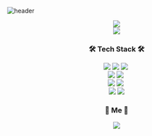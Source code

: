 ![header](https://capsule-render.vercel.app/api?type=soft&color=auto&height=150&section=header&text=DongjoonShon&fontSize=70&animation=twinkling)

<div align="center">
  <img src='https://github-readme-stats.vercel.app/api/top-langs/?username=ehdwns1516&layout=compact&theme=material-palenight'>
</div>

<div align="center">
  <img src='https://github-readme-stats-sand-six-91.vercel.app/api?username=ehdwns1516&show_icons=true&count_private=true&line_height=24&theme=material-palenight&hide=stars'>
</div>

<h3 align="center">🛠️ Tech Stack 🛠️</h3>
<div align="center">
<img src="https://img.shields.io/badge/HTML5-ff7c00?style=flat-square&logo=html5&logoColor=white"/>&nbsp;<img src="https://img.shields.io/badge/css-1572B6?style=flat-square&logo=css3&logoColor=white"/>&nbsp;<img src="https://img.shields.io/badge/JavaScript-fad500?style=flat-square&logo=Javascript&logoColor=white"/>&nbsp;
<br />
<img src="https://img.shields.io/badge/webpack-26373f?logo=webpack"/>&nbsp;<img src="https://img.shields.io/badge/babel-333664?logo=babel"/>&nbsp;
<br />
<img src="https://img.shields.io/badge/React-123456?logo=react"/>&nbsp;<img src="https://img.shields.io/badge/StyledComponents-345234?logo=styled-components"/>&nbsp;
<br />
<img src="https://img.shields.io/badge/Git-purple?logo=Git"/>&nbsp;<img src="https://img.shields.io/badge/GitHub-purple?logo=Github"/>
</div>

<h3 align="center"> 🐲 Me 🐲 </h3>
<p align="center">
  <a href="mailto:ehdwns1516@ajou.ac.kr"><img src="https://img.shields.io/badge/Gmail-d14836?style=flat-square&logo=Gmail&logoColor=white&link=ehdwns1516@ajou.ac.kr"/></a>
</p>
<br>
